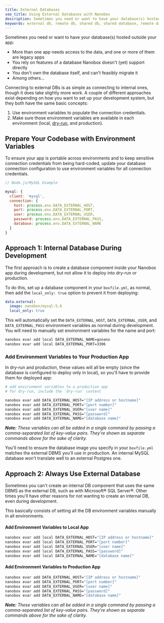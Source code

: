 ```yaml
---
title: External Databases
seo_title: Using External Databases with Nanobox
description: Sometimes you need or want to have your database(s) hosted outside your app. Connecting to external DBs is as simple as connecting to internal ones, though it does take slightly more work.
keywords: external db, remote db, shared db, shared database, remote database, external database, self-hosted database, amazon rds
---
```


Sometimes you need or want to have your database(s) hosted outside your app:

-   More than one app needs access to the data, and one or more of them are legacy apps
-   You rely on features of a database Nanobox doesn't (yet) support directly
-   You don't own the database itself, and can't feasibly migrate it
-   Among others...

Connecting to external DBs is as simple as connecting to internal ones, though it does take slightly more work. A couple of different approaches exist depending on how you want to set up your development system, but they both have the same basic concepts:

1. Use environment variables to populate the connection credentials.
2. Make sure those environment variables are available in each environment (local, [dry-run](/workflow/deploy-code/#preview-locally), and production).

## Prepare Your Codebase with Environment Variables
To ensure your app is portable across environments and to keep sensitive connection credentials from being hard-coded, update your database connection configuration to use environment variables for all connection credentials.

```javascript
// Node.js/MySQL Example

mysql: {
  client: 'mysql',
  connection: {
    host: process.env.DATA_EXTERNAL_HOST,
    port: process.env.DATA_EXTERNAL_PORT,
    user: process.env.DATA_EXTERNAL_USER,
    password: process.env.DATA_EXTERNAL_PASS,
    database: process.env.DATA_EXTERNAL_NAME
  }
}
```

## Approach 1: Internal Database During Development

The first approach is to create a database component inside your Nanobox app during development, but not allow it to deploy into dry-run or production.

To do this, set up a database component in your `boxfile.yml`, as normal, then add the `local_only: true` option to prevent it from deploying:

```yaml
data.external:
  image: nanobox/mysql:5.6
  local_only: true
```

This will automatically set the `DATA_EXTERNAL_HOST`, `DATA_EXTERNAL_USER`, and `DATA_EXTERNAL_PASS` environment variables as normal during development. You will need to manually set environment variables for the name and port:

```sh
nanobox evar add local DATA_EXTERNAL_NAME=gonano
nanobox evar add local DATA_EXTERNAL_PORT=3306
```

### Add Environment Variables to Your Production App
In dry-run and production, these values will all be empty (since the database is configured to deploy only in local), so you'll have to provide them for deployed app:

```sh
# add environment variables to a production app
# for dry-run, include the `dry-run` context

nanobox evar add DATA_EXTERNAL_HOST="[IP address or hostname]"
nanobox evar add DATA_EXTERNAL_PORT="[port number]"
nanobox evar add DATA_EXTERNAL_USER="[user name]"
nanobox evar add DATA_EXTERNAL_PASS="[password]"
nanobox evar add DATA_EXTERNAL_NAME="[database name]"
```

*__Note:__ These variables can all be added in a single command by passing a comma-separated list of key-value pairs. They're shown as separate commands above for the sake of clarity.*

You'll need to ensure the database image you specify in your `boxfile.yml` matches the external DBMS you'll use in production. An internal MySQL database won't translate well to an external Postgres one.

## Approach 2: Always Use External Database

Sometimes you can't create an internal DB component that uses the same DBMS as the external DB, such as with Microsoft® SQL Server®. Other times you'll have other reasons for not wanting to create an internal DB, even during development.

This basically consists of setting all the DB environment variables manually in all environments.

#### Add Environment Variables to Local App
```sh
nanobox evar add local DATA_EXTERNAL_HOST="[IP address or hostname]"
nanobox evar add local DATA_EXTERNAL_PORT="[port number]"
nanobox evar add local DATA_EXTERNAL_USER="[user name]"
nanobox evar add local DATA_EXTERNAL_PASS="[password]"
nanobox evar add local DATA_EXTERNAL_NAME="[database name]"
```

#### Add Environment Variables to Production App
```sh
nanobox evar add DATA_EXTERNAL_HOST="[IP address or hostname]"
nanobox evar add DATA_EXTERNAL_PORT="[port number]"
nanobox evar add DATA_EXTERNAL_USER="[user name]"
nanobox evar add DATA_EXTERNAL_PASS="[password]"
nanobox evar add DATA_EXTERNAL_NAME="[database name]"
```

*__Note:__ These variables can all be added in a single command by passing a comma-separated list of key-value pairs. They're shown as separate commands above for the sake of clarity.*
